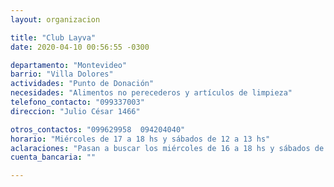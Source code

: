 ```yaml
---
layout: organizacion

title: "Club Layva"
date: 2020-04-10 00:56:55 -0300

departamento: "Montevideo"
barrio: "Villa Dolores"
actividades: "Punto de Donación"
necesidades: "Alimentos no perecederos y artículos de limpieza"
telefono_contacto: "099337003"
direccion: "Julio César 1466"

otros_contactos: "099629958  094204040"
horario: "Miércoles de 17 a 18 hs y sábados de 12 a 13 hs"
aclaraciones: "Pasan a buscar los miércoles de 16 a 18 hs y sábados de 11 a 13 hs o 16 a 18 hs"
cuenta_bancaria: ""

---
```

